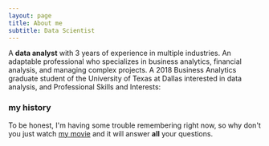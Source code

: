 ```yaml
---
layout: page
title: About me
subtitle: Data Scientist
---
```




A **data analyst** with 3 years of experience in multiple industries. An adaptable professional who specializes in business analytics, financial analysis, and managing complex projects. A 2018 Business Analytics graduate student of the University of Texas at Dallas interested in data analysis, and Professional Skills and Interests:

### my history

To be honest, I'm having some trouble remembering right now, so why don't you just watch [my movie](http://en.wikipedia.org/wiki/The_Princess_Bride_%28film%29) and it will answer **all** your questions.